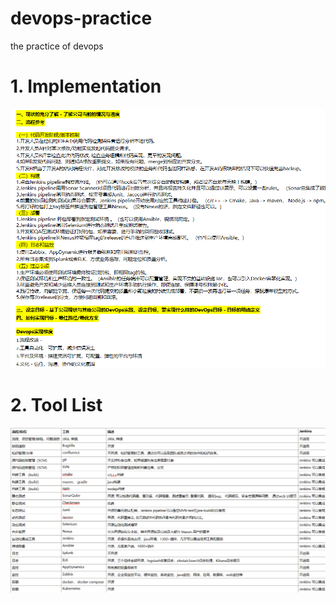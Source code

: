 # devops-practice
the practice of devops 


# 1. Implementation
<img src="./plan.png"  />

# 2. Tool List
<img src="./tool-list.png"  />
